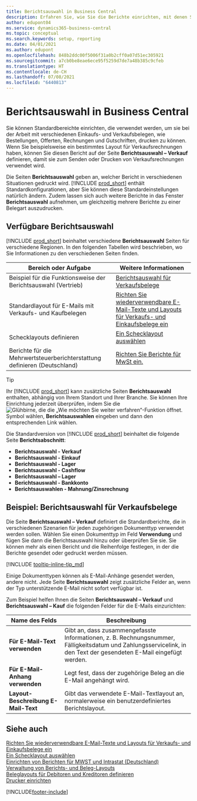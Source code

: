 ```yaml
---
title: Berichtsauswahl in Business Central
description: Erfahren Sie, wie Sie die Berichte einrichten, mit denen Sie verschiedene Arten von Belegen in Business Central drucken.
author: edupont04
ms.service: dynamics365-business-central
ms.topic: conceptual
ms.search.keywords: setup, reporting
ms.date: 04/01/2021
ms.author: edupont
ms.openlocfilehash: 848b2ddc00f5006f31a0b2cff0a07d51ec305921
ms.sourcegitcommit: a7cb0be8eae6ece95f5259d7de7a48b385c9cfeb
ms.translationtype: HT
ms.contentlocale: de-CH
ms.lasthandoff: 07/08/2021
ms.locfileid: "6440813"
---
```

# <a name="report-selection-in-business-central"></a>Berichtsauswahl in Business Central

Sie können Standardbereichte einrichten, die verwendet werden, um sie bei der Arbeit mit verschiedenen Einkaufs- und Verkaufsbelegen, wie Bestellungen, Offerten, Rechnungen und Gutschriften, drucken zu können. Wenn Sie beispielsweise ein bestimmtes Layout für Verkaufsrechnungen haben, können Sie diesen Bericht auf der Seite **Berichtsauswahl – Verkauf** definieren, damit sie zum Senden oder Drucken von Verkaufsrechnungen verwendet wird.  

Die Seiten **Berichtsauswahl** geben an, welcher Bericht in verschiedenen Situationen gedruckt wird. [!INCLUDE [prod_short](includes/prod_short.md)] enthält Standardkonfigurationen, aber Sie können diese Standardeinstellungen natürlich ändern. Zudem lassen sich auch weitere Berichte in das Fenster **Berichtsauswahl** aufnehmen, um gleichzeitig mehrere Berichte zu einer Belegart auszudrucken.  

## <a name="available-report-selections"></a>Verfügbare Berichtsauswahl

[!INCLUDE [prod_short](includes/prod_short.md)] beinhaltet verschiedene **Berichtsauswahl** Seiten für verschiedene Regionen. In den folgenden Tabellen wird beschrieben, wo Sie Informationen zu den verschiedenen Seiten finden.  

|Bereich oder Aufgabe  |Weitere Informationen|
|--------------|----------|
|Beispiel für die Funktionsweise der Berichtsauswahl (Vertrieb)|[Berichtsauswahl für Verkaufsbelege](#example-report-selection-for-sales-documents)|
|Standardlayout für E-Mails mit Verkaufs- und Kaufbelegen  |[Richten Sie wiederverwendbare E-Mail-Texte und Layouts für Verkaufs- und Einkaufsbelege ein](admin-how-setup-email.md#set-up-reusable-email-texts-and-layouts-for-sales-and-purchase-documents) |
|Schecklayouts definieren     |[Ein Schecklayout auswählen](finance-how-define-check-layouts.md) |
|Berichte für die Mehrwertsteuerberichterstattung definieren (Deutschland)|[Richten Sie Berichte für MwSt ein.](LocalFunctionality/Germany/how-to-set-up-reports-for-vat-and-intrastat.md) |

> [!TIP]
> Ihr [!INCLUDE [prod_short](includes/prod_short.md)] kann zusätzliche Seiten **Berichtsauswahl** enthalten, abhängig von Ihrem Standort und Ihrer Branche. Sie können Ihre Einrichtung jederzeit überprüfen, indem Sie die ![Glühbirne, die die „Wie möchten Sie weiter verfahren“-Funktion öffnet.](media/ui-search/search_small.png "Tell me-Funktion") Symbol wählen, **Berichtsauswahlen** eingeben und dann den entsprechenden Link wählen.

Die Standardversion von [!INCLUDE [prod_short](includes/prod_short.md)] beinhaltet die folgende Seite **Berichtsabschnitt**:

* **Berichtsauswahl - Verkauf**  
* **Berichtsauswahl - Einkauf**  
* **Berichtsauswahl - Lager**  
* **Berichtsauswahl - Cashflow**  
* **Berichtsauswahl – Lager**  
* **Berichtsauswahl - Bankkonto**  
* **Berichtsauswahlen - Mahnung/Zinsrechnung**  

## <a name="example-report-selection-for-sales-documents"></a>Beispiel: Berichtsauswahl für Verkaufsbelege

Die Seite **Berichtsauswahl – Verkauf** definiert die Standardberichte, die in verschiedenen Szenarien für jeden zugehörigen Dokumenttyp verwendet werden sollen. Wählen Sie einen Dokumenttyp im Feld **Verwendung** und fügen Sie dann die Berichtsauswahl hinzu oder überprüfen Sie sie. Sie können mehr als einen Bericht und die Reihenfolge festlegen, in der die Berichte gesendet oder gedruckt werden müssen.  

[!INCLUDE [tooltip-inline-tip_md](includes/tooltip-inline-tip_md.md)]

Einige Dokumenttypen können als E-Mail-Anhänge gesendet werden, andere nicht. Jede Seite **Berichtsauswahl** zeigt zusätzliche Felder an, wenn der Typ unterstützende E-Mail nicht sofort verfügbar ist.  

Zum Beispiel helfen Ihnen die Seiten **Berichtsauswahl – Verkauf** und **Berichtsauswahl – Kauf** die folgenden Felder für die E-Mails einzurichten:

|Name des Felds |Beschreibung  |
|-----------|-------------|
|**Für E-Mail-Text verwenden**| Gibt an, dass zusammengefasste Informationen, z. B. Rechnungsnummer, Fälligkeitsdatum und Zahlungsservicelink, in den Text der gesendeten E-Mail eingefügt werden.        |
|**Für E-Mail-Anhang verwenden**| Legt fest, dass der zugehörige Beleg an die E-Mail angehängt wird.|
|**Layout-Beschreibung E-Mail-Text**|Gibt das verwendete E-Mail-Textlayout an, normalerweise ein benutzerdefiniertes Berichtslayout. |

## <a name="see-also"></a>Siehe auch

[Richten Sie wiederverwendbare E-Mail-Texte und Layouts für Verkaufs- und Einkaufsbelege ein](admin-how-setup-email.md#set-up-reusable-email-texts-and-layouts-for-sales-and-purchase-documents)  
[Ein Schecklayout auswählen](finance-how-define-check-layouts.md)  
[Einrichten von Berichten für MWST und Intrastat (Deutschland)](LocalFunctionality/Germany/how-to-set-up-reports-for-vat-and-intrastat.md)  
[Verwaltung von Berichts- und Beleg-Layouts](ui-manage-report-layouts.md)  
[Beleglayouts für Debitoren und Kreditoren definieren](ui-define-customer-vendor-document-layouts.md)  
[Drucker einrichten](ui-specify-printer-selection-reports.md)  


[!INCLUDE[footer-include](includes/footer-banner.md)]